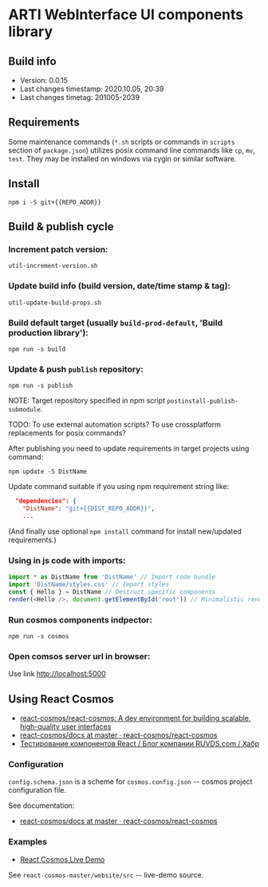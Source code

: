 # ARTI WebInterface UI components library

## Build info

- Version: 0.0.15
- Last changes timestamp: 2020.10.05, 20:39
- Last changes timetag: 201005-2039

## Requirements

Some maintenance commands (`*.sh` scripts or commands in `scripts` section of `package.json`) utilizes posix command line commands like `cp`, `mv`, `test`. They may be installed on windows via cygin or similar software.

## Install

```shell
npm i -S git+{{REPO_ADDR}}
```

## Build & publish cycle

### Increment patch version:

```shell
util-increment-version.sh
```

### Update build info (build version, date/time stamp & tag):

```shell
util-update-build-props.sh
```

### Build default target (usually `build-prod-default`, 'Build production library'):

```shell
npm run -s build
```

### Update & push `publish` repository:

```shell
npm run -s publish
```

NOTE: Target repository specified in npm script `postinstall-publish-submodule`.

TODO: To use external automation scripts? To use crossplatform replacements for posix commands?

After publishing you need to update requirements in target projects using command:

```shell
npm update -S DistName
```

Update command suitable if you using npm requirement string like:

```json
  "dependencies": {
    "DistName": "git+{{DIST_REPO_ADDR}}",
    ...
```

(And finally use optional `npm install` command for install new/updated requirements.)

### Using in js code with imports:

```javascript
import * as DistName from 'DistName' // Import code bundle
import 'DistName/styles.css' // Import styles
const { Hello } = DistName // Destruct specific components
render(<Hello />, document.getElementById('root')) // Minimalistic render sample
```


### Run cosmos components indpector:

```
npm run -s cosmos
```

### Open comsos server url in browser:

Use link [http://localhost:5000](http://localhost:5000)

## Using React Cosmos

- [react-cosmos/react-cosmos: A dev environment for building scalable, high-quality user interfaces](https://github.com/react-cosmos/react-cosmos#getting-started)
- [react-cosmos/docs at master · react-cosmos/react-cosmos](https://github.com/react-cosmos/react-cosmos/tree/master/docs)
- [Тестирование компонентов React / Блог компании RUVDS.com / Хабр](https://habr.com/ru/company/ruvds/blog/345236/)

### Configuration

`config.schema.json` is a scheme for `cosmos.config.json` -- cosmos project configuration file.

See documentation:

- [react-cosmos/docs at master · react-cosmos/react-cosmos](https://github.com/react-cosmos/react-cosmos/tree/master/docs#config)

### Examples

- [React Cosmos Live Demo](https://reactcosmos.org/live-demo/)

See `react-cosmos-master/website/src` -- live-demo source.

<!--
 @changed 2020.10.05, 22:53
-->

